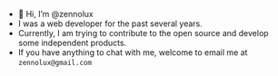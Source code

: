- 👋 Hi, I’m @zennolux
- I was a web developer for the past several years.
- Currently, I am trying to contribute to the open source and  develop some independent products.
- If you have anything to chat with me, welcome to email me at `zennolux@gmail.com`
